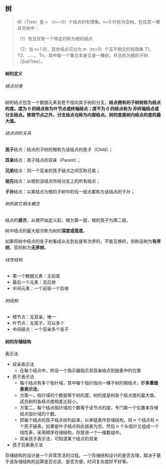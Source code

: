 ## 树

> 树（Tree）是 n （n>=0）个结点的有限集。n=0 时称为空树。在任意一棵非空树中：
>
> （1）有且仅有一个特定的称为根的结点
>
> （2）当 n>1 时，其余结点可分为 m（m>0）个互不相交的有限集 T1、T2、......、Tn，其中每一个集合本身又是一棵树，并且称为根的子树（SubTree）。

#### 树的定义

###### 结点分类

树的结点包含一个数据元素及若干指向其子树的分支。**结点拥有的子树树称为结点的度。度为 0 的结点称为叶节点或终端结点；度不为 0 的结点称为 非终端结点或分支结点。除根节点之外，分支结点也称为内部结点。树的度是树内结点的度的最大值。**

###### 结点间的关系

**孩子**结点：结点的子树的根称为该结点的孩子（Child）；

**双亲**结点：孩子结点的双亲（Parent）；

**兄弟**结点：同一个双亲的孩子结点之间互称兄弟；

**祖先**结点：从根到该结点所经分支上的所有结点；

**子孙**结点：以某结点为根的子树中的任一结点都称为该结点的子孙；

###### 树的其它相关概念

结点的**层次**，从根开始定义起，根为第一层，根的孩子为第二层。

树中结点的最大层次称为树的**深度或高度**。

如果将树中结点的各子树看成从左到右是有次序的，不能互换的，则称该树为**有序树**，否则称为**无序树**。

###### 线性结构

- 第一个数据元素：无前驱
- 最后一个元素：无后继
- 中间元素：一个前驱一个后继

###### 树结构

- 根节点：无双亲，唯一
- 叶节点：无孩子，可以多个
- 中间结点：一个双亲多个孩子

#### 树的存储结构

表示法

- 双亲表示法
  - 在每个结点中，附设一个指示器指示其双亲结点到链表中的位置
- 孩子表示法
  - 每个结点有多个指针域，其中每个指针指向一棵子树的根结点，即**多重链表表示法**。
  - 方案一，指针域的个数就等于树的度，树的度是树各个结点度的最大值。适合树的各结点度相差比较小。
  - 方案二，每个结点指针域的个数等于该节点的度，专门取一个位置来存储结点指针域的个数。
  - 把每个结点的孩子结点排列起来，以单链表作存储结构，则 n 个结点有 n 个孩子链表，如果是叶子结点则此链表为空。然后 n 个头指针又组成一个线性表，采用顺序存储结构，存放进一个一维数组中。
  - 双亲孩子表示法，可知道某个结点的双亲
- 孩子兄弟表示法

存储结构的设计是一个非常灵活的过程。一个存储结构设计的是否合理，取决于基于该存储结构的运算是否合适、是否方便，时间复杂度好不好等。
